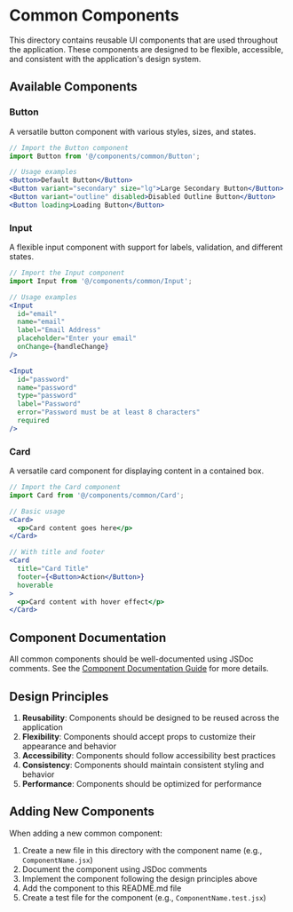 # Common Components

This directory contains reusable UI components that are used throughout the application. These components are designed to be flexible, accessible, and consistent with the application's design system.

## Available Components

### Button

A versatile button component with various styles, sizes, and states.

```jsx
// Import the Button component
import Button from '@/components/common/Button';

// Usage examples
<Button>Default Button</Button>
<Button variant="secondary" size="lg">Large Secondary Button</Button>
<Button variant="outline" disabled>Disabled Outline Button</Button>
<Button loading>Loading Button</Button>
```

### Input

A flexible input component with support for labels, validation, and different states.

```jsx
// Import the Input component
import Input from '@/components/common/Input';

// Usage examples
<Input 
  id="email"
  name="email"
  label="Email Address"
  placeholder="Enter your email"
  onChange={handleChange}
/>

<Input 
  id="password"
  name="password"
  type="password"
  label="Password"
  error="Password must be at least 8 characters"
  required
/>
```

### Card

A versatile card component for displaying content in a contained box.

```jsx
// Import the Card component
import Card from '@/components/common/Card';

// Basic usage
<Card>
  <p>Card content goes here</p>
</Card>

// With title and footer
<Card 
  title="Card Title"
  footer={<Button>Action</Button>}
  hoverable
>
  <p>Card content with hover effect</p>
</Card>
```

## Component Documentation

All common components should be well-documented using JSDoc comments. See the [Component Documentation Guide](../../docs/COMPONENT_DOCUMENTATION.md) for more details.

## Design Principles

1. **Reusability**: Components should be designed to be reused across the application
2. **Flexibility**: Components should accept props to customize their appearance and behavior
3. **Accessibility**: Components should follow accessibility best practices
4. **Consistency**: Components should maintain consistent styling and behavior
5. **Performance**: Components should be optimized for performance

## Adding New Components

When adding a new common component:

1. Create a new file in this directory with the component name (e.g., `ComponentName.jsx`)
2. Document the component using JSDoc comments
3. Implement the component following the design principles above
4. Add the component to this README.md file
5. Create a test file for the component (e.g., `ComponentName.test.jsx`)